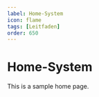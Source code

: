 ```yaml
---
label: Home-System
icon: flame
tags: [Leitfaden]
order: 650
---
```


# Home-System

This is a sample home page.

